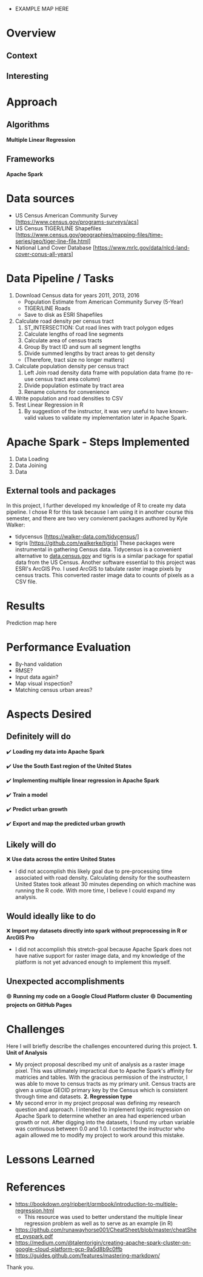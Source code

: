 - EXAMPLE MAP HERE
# Overview

## Context

## Interesting

# Approach
## Algorithms
#### Multiple Linear Regression

## Frameworks
#### Apache Spark

# Data sources
* US Census American Community Survey [https://www.census.gov/programs-surveys/acs]
* US Census TIGER/LINE Shapefiles [https://www.census.gov/geographies/mapping-files/time-series/geo/tiger-line-file.html]
* National Land Cover Database [https://www.mrlc.gov/data/nlcd-land-cover-conus-all-years]

# Data Pipeline / Tasks
1. Download Census data for years 2011, 2013, 2016
   * Population Estimate from American Community Survey (5-Year)
   * TIGER/LINE Roads
   * Save to disk as ESRI Shapefiles
2. Calculate road density per census tract
   1. ST_INTERSECTION: Cut road lines with tract polygon edges
   2. Calculate lengths of road line segments
   3. Calculate area of census tracts
   4. Group By tract ID and sum all segment lengths
   5. Divide summed lengths by tract areas to get density
   * (Therefore, tract size no longer matters)
3. Calculate population density per census tract
   1. Left Join road density data frame with population data frame (to re-use census tract area column)
   2. Divide population estimate by tract area
   3. Rename columns for convenience
4. Write population and road densities to CSV
5. Test Linear Regression in R
   1. By suggestion of the instructor, it was very useful to have known-valid values to validate my implementation later in Apache Spark.

# Apache Spark - Steps Implemented
1. Data Loading
2. Data Joining
3. Data 


## External tools and packages
In this project, I further developed my knowledge of R to create my data pipeline. I chose R for this task because I am using it in another course this semester, and there are two very convienent packages authored by Kyle Walker:
* tidycensus [https://walker-data.com/tidycensus/]
* tigris [https://github.com/walkerke/tigris]
These packages were instrumental in gathering Census data. Tidycensus is a convenient alternative to [data.census.gov](data.census.gov) and tigris is a similar package for spatial data from the US Census. 
Another software essential to this project was ESRI's ArcGIS Pro. I used ArcGIS to tabulate raster image pixels by census tracts. This converted raster image data to counts of pixels as a CSV file.

# Results
Prediction map here

# Performance Evaluation
- By-hand validation
- RMSE?
- Input data again?
- Map visual inspection?
- Matching census urban areas?

# Aspects Desired
## Definitely will do
:heavy_check_mark: **Loading my data into Apache Spark**
 
:heavy_check_mark: **Use the South East region of the United States**

:heavy_check_mark: **Implementing multiple linear regression in Apache Spark**

:heavy_check_mark: **Train a model**

:heavy_check_mark: **Predict urban growth**

:heavy_check_mark: **Export and map the predicted urban growth**

## Likely will do
:x:	**Use data across the entire United States**
  * I did not accomplish this likely goal due to pre-processing time associated with road density. Calculating density for the southeastern United States took atleast 30 minutes depending on which machine was running the R code. With more time, I believe I could expand my analysis.

## Would ideally like to do
:x:	**Import my datasets directly into spark without preprocessing in R or ArcGIS Pro**
  * I did not accomplish this stretch-goal because Apache Spark does not have native support for raster image data, and my knowledge of the platform is not yet advanced enough to implement this myself.

## Unexpected accomplishments
:green_circle: **Running my code on a Google Cloud Platform cluster**
:green_circle: **Documenting projects on GitHub Pages**

# Challenges
Here I will briefly describe the challenges encountered during this project.
**1. Unit of Analysis**
   - My project proposal described my unit of analysis as a raster image pixel. This was ultimately impractical due to Apache Spark's affinity for matricies and tables. With the gracious permission of the instructor, I was able to move to census tracts as my primary unit. Census tracts are given a unique GEOID primary key by the Census which is consistent through time and datasets.
**2. Regression type**
   - My second error in my project proposal was defining my research question and approach. I intended to implement logistic regression on Apache Spark to determine whether an area had experienced urban growth or not. After digging into the datasets, I found my urban variable was continuous between 0.0 and 1.0. I contacted the instructor who again allowed me to modify my project to work around this mistake.

# Lessons Learned


# References
- https://bookdown.org/ripberjt/qrmbook/introduction-to-multiple-regression.html
  * This resource was used to better understand the multiple linear regression problem as well as to serve as an example (in R)
- https://github.com/runawayhorse001/CheatSheet/blob/master/cheatSheet_pyspark.pdf
- https://medium.com/@talentorigin/creating-apache-spark-cluster-on-google-cloud-platform-gcp-9a5d8b9c0ffb
- https://guides.github.com/features/mastering-markdown/

Thank you.
